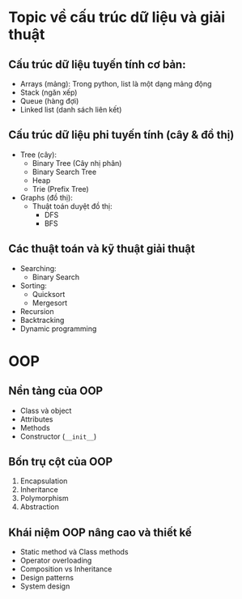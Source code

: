 # Topic về cấu trúc dữ liệu và giải thuật
## Cấu trúc dữ liệu tuyến tính cơ bản:
- Arrays (mảng): Trong python, list là một dạng mảng động
- Stack (ngăn xếp)
- Queue (hàng đợi)
- Linked list (danh sách liên kết)
## Cấu trúc dữ liệu phi tuyến tính (cây & đồ thị)
- Tree (cây):
    - Binary Tree (Cây nhị phân)
    - Binary Search Tree 
    - Heap
    - Trie (Prefix Tree)
- Graphs (đồ thị):
    - Thuật toán duyệt đồ thị:
        - DFS
        - BFS
## Các thuật toán và kỹ thuật giải thuật
- Searching:
    - Binary Search
- Sorting:
    - Quicksort
    - Mergesort
- Recursion
- Backtracking
- Dynamic programming

# OOP
## Nền tảng của OOP
- Class và object
- Attributes
- Methods
- Constructor (`__init__`)

## Bốn trụ cột của OOP
1. Encapsulation
2. Inheritance
3. Polymorphism
4. Abstraction

## Khái niệm OOP nâng cao và thiết kế
- Static method và Class methods
- Operator overloading
- Composition vs Inheritance
- Design patterns
- System design
